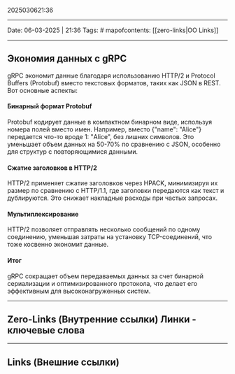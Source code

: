 2025030621:36
___
Date: 06-03-2025 | 21:36
Tags: #
mapofcontents: [[zero-links|OO Links]]
___
## Экономия данных с gRPC

gRPC экономит данные благодаря использованию HTTP/2 и Protocol Buffers (Protobuf) вместо текстовых форматов, таких как JSON в REST. Вот основные аспекты:

#### Бинарный формат Protobuf

Protobuf кодирует данные в компактном бинарном виде, используя номера полей вместо имен. Например, вместо {"name": "Alice"} передается что-то вроде 1: "Alice", без лишних символов. Это уменьшает объем данных на 50-70% по сравнению с JSON, особенно для структур с повторяющимися данными.

#### Сжатие заголовков в HTTP/2

HTTP/2 применяет сжатие заголовков через HPACK, минимизируя их размер по сравнению с HTTP/1.1, где заголовки передаются как текст и дублируются. Это снижает накладные расходы при частых запросах.

#### Мультиплексирование

HTTP/2 позволяет отправлять несколько сообщений по одному соединению, уменьшая затраты на установку TCP-соединений, что тоже косвенно экономит данные.

#### Итог

gRPC сокращает объем передаваемых данных за счет бинарной сериализации и оптимизированного протокола, что делает его эффективным для высоконагруженных систем.


-----
**Zero-Links**  (Внутренние ссылки) Линки - ключевые слова
-

------
**Links** (Внешние ссылки)
-
